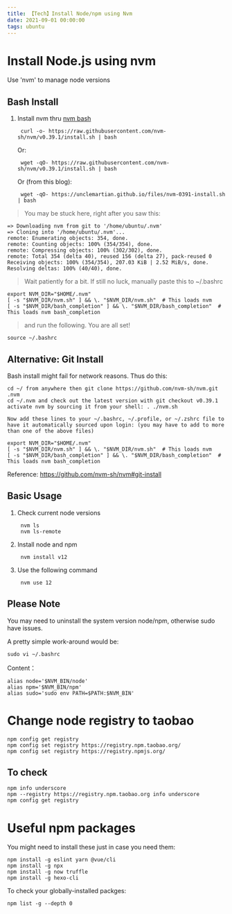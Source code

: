 ```yaml
---
title: 【Tech】Install Node/npm using Nvm
date: 2021-09-01 00:00:00
tags: ubuntu
---
```


# Install Node.js using nvm

Use 'nvm' to manage node versions

## Bash Install

1. Install nvm thru [nvm bash](https://github.com/nvm-sh/nvm#install--update-script)
    
        curl -o- https://raw.githubusercontent.com/nvm-sh/nvm/v0.39.1/install.sh | bash
	
    Or:

	    wget -qO- https://raw.githubusercontent.com/nvm-sh/nvm/v0.39.1/install.sh | bash

    Or (from this blog):

	    wget -qO- https://unclemartian.github.io/files/nvm-0391-install.sh | bash

> You may be stuck here, right after you saw this:

    => Downloading nvm from git to '/home/ubuntu/.nvm'
    => Cloning into '/home/ubuntu/.nvm'...
    remote: Enumerating objects: 354, done.
    remote: Counting objects: 100% (354/354), done.
    remote: Compressing objects: 100% (302/302), done.
    remote: Total 354 (delta 40), reused 156 (delta 27), pack-reused 0
    Receiving objects: 100% (354/354), 207.03 KiB | 2.52 MiB/s, done.
    Resolving deltas: 100% (40/40), done.

> Wait patiently for a bit. If still no luck, manually paste this to ~/.bashrc

    export NVM_DIR="$HOME/.nvm"
    [ -s "$NVM_DIR/nvm.sh" ] && \. "$NVM_DIR/nvm.sh"  # This loads nvm
    [ -s "$NVM_DIR/bash_completion" ] && \. "$NVM_DIR/bash_completion"  # This loads nvm bash_completion

> and run the following. You are all set!

    source ~/.bashrc

## Alternative: Git Install

Bash install might fail for network reasons. Thus do this: 

    cd ~/ from anywhere then git clone https://github.com/nvm-sh/nvm.git .nvm
    cd ~/.nvm and check out the latest version with git checkout v0.39.1
    activate nvm by sourcing it from your shell: . ./nvm.sh

    Now add these lines to your ~/.bashrc, ~/.profile, or ~/.zshrc file to have it automatically sourced upon login: (you may have to add to more than one of the above files)

    export NVM_DIR="$HOME/.nvm"
    [ -s "$NVM_DIR/nvm.sh" ] && \. "$NVM_DIR/nvm.sh"  # This loads nvm
    [ -s "$NVM_DIR/bash_completion" ] && \. "$NVM_DIR/bash_completion"  # This loads nvm bash_completion

Reference: https://github.com/nvm-sh/nvm#git-install

## Basic Usage

1. Check current node versions

        nvm ls
        nvm ls-remote

1. Install node and npm

        nvm install v12

1. Use the following command

        nvm use 12

## Please Note

You may need to uninstall the system version node/npm, otherwise sudo have issues.

A pretty simple work-around would be:

    sudo vi ~/.bashrc

Content：

    alias node='$NVM_BIN/node'
    alias npm='$NVM_BIN/npm'
    alias sudo='sudo env PATH=$PATH:$NVM_BIN'

# Change node registry to taobao

    npm config get registry
    npm config set registry https://registry.npm.taobao.org/
    npm config set registry https://registry.npmjs.org/

## To check

    npm info underscore
    npm --registry https://registry.npm.taobao.org info underscore
    npm config get registry

# Useful npm packages

You might need to install these just in case you need them:

    npm install -g eslint yarn @vue/cli
    npm install -g npx
    npm install -g now truffle
    npm install -g hexo-cli

To check your globally-installed packges:

    npm list -g --depth 0
